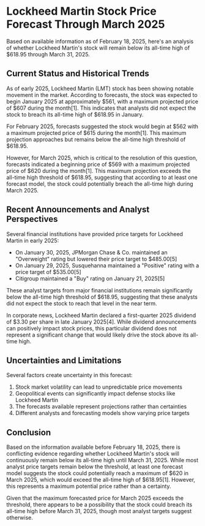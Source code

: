 # Lockheed Martin Stock Price Forecast Through March 2025

Based on available information as of February 18, 2025, here's an analysis of whether Lockheed Martin's stock will remain below its all-time high of $618.95 through March 31, 2025.

## Current Status and Historical Trends

As of early 2025, Lockheed Martin (LMT) stock has been showing notable movement in the market. According to forecasts, the stock was expected to begin January 2025 at approximately $561, with a maximum projected price of $607 during the month[1]. This indicates that analysts did not expect the stock to breach its all-time high of $618.95 in January.

For February 2025, forecasts suggested the stock would begin at $562 with a maximum projected price of $615 during the month[1]. This maximum projection approaches but remains below the all-time high threshold of $618.95.

However, for March 2025, which is critical to the resolution of this question, forecasts indicated a beginning price of $569 with a maximum projected price of $620 during the month[1]. This maximum projection exceeds the all-time high threshold of $618.95, suggesting that according to at least one forecast model, the stock could potentially breach the all-time high during March 2025.

## Recent Announcements and Analyst Perspectives

Several financial institutions have provided price targets for Lockheed Martin in early 2025:

- On January 30, 2025, JPMorgan Chase & Co. maintained an "Overweight" rating but lowered their price target to $485.00[5]
- On January 29, 2025, Susquehanna maintained a "Positive" rating with a price target of $535.00[5]
- Citigroup maintained a "Buy" rating on January 21, 2025[5]

These analyst targets from major financial institutions remain significantly below the all-time high threshold of $618.95, suggesting that these analysts did not expect the stock to reach that level in the near term.

In corporate news, Lockheed Martin declared a first-quarter 2025 dividend of $3.30 per share in late January 2025[4]. While dividend announcements can positively impact stock prices, this particular dividend does not represent a significant change that would likely drive the stock above its all-time high.

## Uncertainties and Limitations

Several factors create uncertainty in this forecast:

1. Stock market volatility can lead to unpredictable price movements
2. Geopolitical events can significantly impact defense stocks like Lockheed Martin
3. The forecasts available represent projections rather than certainties
4. Different analysts and forecasting models show varying price targets

## Conclusion

Based on the information available before February 18, 2025, there is conflicting evidence regarding whether Lockheed Martin's stock will continuously remain below its all-time high until March 31, 2025. While most analyst price targets remain below the threshold, at least one forecast model suggests the stock could potentially reach a maximum of $620 in March 2025, which would exceed the all-time high of $618.95[1]. However, this represents a maximum potential price rather than a certainty.

Given that the maximum forecasted price for March 2025 exceeds the threshold, there appears to be a possibility that the stock could breach its all-time high before March 31, 2025, though most analyst targets suggest otherwise.